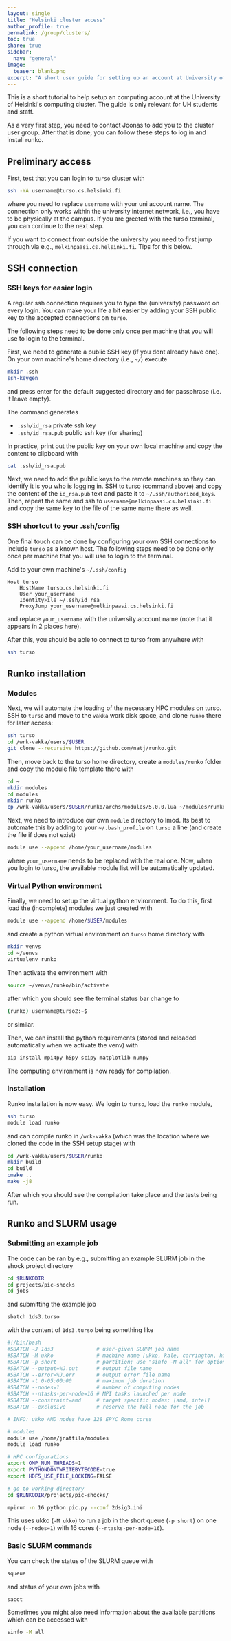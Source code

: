 ```yaml
---
layout: single
title: "Helsinki cluster access"
author_profile: true
permalink: /group/clusters/
toc: true
share: true
sidebar:
  nav: "general"
image:
  teaser: blank.png
excerpt: "A short user guide for setting up an account at University of Helsinki cluster."
---
```



This is a short tutorial to help setup an computing account at the University of Helsinki's computing cluster. The guide is only relevant for UH students and staff.

As a very first step, you need to contact Joonas to add you to the cluster user group. After that is done, you can follow these steps to log in and install runko.

## Preliminary access

First, test that you can login to `turso` cluster with

```bash
ssh -YA username@turso.cs.helsinki.fi
```
where you need to replace `username` with your uni account name. The connection only works within the university internet network, i.e., you have to be physically at the campus. If you are greeted with the turso terminal, you can continue to the next step.

If you want to connect from outside the university you need to first jump through via e.g., `melkinpaasi.cs.helsinki.fi`. Tips for this below.


## SSH connection

### SSH keys for easier login

A regular ssh connection requires you to type the (university) password on every login. You can make your life a bit easier by adding your SSH public key to the accepted connections on `turso`. 

The following steps need to be done only once per machine that you will use to login to the terminal.

First, we need to generate a public SSH key (if you dont already have one). On your own machine's home directory (i.e., `~/`) execute

```bash
mkdir .ssh 
ssh-keygen
```
and press enter for the default suggested directory and for passphrase (i.e. it leave empty).

The command generates 
- `.ssh/id_rsa` private ssh key
- `.ssh/id_rsa.pub` public ssh key (for sharing)

In practice, print out the public key on your own local machine and copy the content to clipboard with

```bash
cat .ssh/id_rsa.pub
```

Next, we need to add the public keys to the remote machines so they can identify it is you who is logging in. SSH to turso (command above) and copy the content of the `id_rsa.pub` text and paste it to `~/.ssh/authorized_keys`. Then, repeat the same and ssh to `username@melkinpaasi.cs.helsinki.fi` and copy the same key to the file of the same name there as well.

### SSH shortcut to your .ssh/config

One final touch can be done by configuring your own SSH connections to include `turso` as a known host. The following steps need to be done only once per machine that you will use to login to the terminal.

Add to your own machine's `~/.ssh/config`
```
Host turso
    HostName turso.cs.helsinki.fi
    User your_username
    IdentityFile ~/.ssh/id_rsa
    ProxyJump your_username@melkinpaasi.cs.helsinki.fi
```
and replace `your_username` with the university account name (note that it appears in 2 places here).

After this, you should be able to connect to turso from anywhere with

```bash
ssh turso
```

## Runko installation

### Modules

Next, we will automate the loading of the necessary HPC modules on turso. SSH to `turso` and move to the `vakka` work disk space, and clone `runko` there for later access:

```bash
ssh turso
cd /wrk-vakka/users/$USER
git clone --recursive https://github.com/natj/runko.git
```

Then, move back to the turso home directory, create a `modules/runko` folder and copy the module file template there with
```bash
cd ~
mkdir modules
cd modules
mkdir runko
cp /wrk-vakka/users/$USER/runko/archs/modules/5.0.0.lua ~/modules/runko/5.0.0.lua 
```

Next, we need to introduce our own `module` directory to lmod. Its best to automate this by adding to your `~/.bash_profile` on `turso` a line (and create the file if does not exist)
```bash
module use --append /home/your_username/modules
```
where `your_username` needs to be replaced with the real one. Now, when you login to turso, the available module list will be automatically updated.


### Virtual Python environment

Finally, we need to setup the virtual python environment. To do this, first load the (incomplete) modules we just created with
```bash
module use --append /home/$USER/modules
```

and create a python virtual environment on `turso` home directory with
```bash
mkdir venvs
cd ~/venvs
virtualenv runko
```

Then activate the environment with
```bash
source ~/venvs/runko/bin/activate
```
after which you should see the terminal status bar change to 
```bash
(runko) username@turso2:~$ 
```

or similar.

Then, we can install the python requirements (stored and reloaded automatically when we activate the venv) with

```bash
pip install mpi4py h5py scipy matplotlib numpy
```

The computing environment is now ready for compilation.

### Installation

Runko installation is now easy. We login to `turso`, load the `runko` module, 
```bash
ssh turso
module load runko
```

and can compile runko in `/wrk-vakka` (which was the location where we cloned the code in the SSH setup stage) with
```bash
cd /wrk-vakka/users/$USER/runko
mkdir build
cd build
cmake ..
make -j8
```
After which you should see the compilation take place and the tests being run.


## Runko and SLURM usage

### Submitting an example job

The code can be ran by e.g., submitting an example SLURM job in the shock project directory

```bash
cd $RUNKODIR
cd projects/pic-shocks
cd jobs
```
and submitting the example job
```bash
sbatch 1ds3.turso
```

with the content of `1ds3.turso` being something like
```bash
#!/bin/bash
#SBATCH -J 1ds3              # user-given SLURM job name
#SBATCH -M ukko              # machine name [ukko, kale, carrington, hile]
#SBATCH -p short             # partition; use "sinfo -M all" for options
#SBATCH --output=%J.out      # output file name
#SBATCH --error=%J.err       # output error file name
#SBATCH -t 0-05:00:00        # maximum job duration
#SBATCH --nodes=1            # number of computing nodes
#SBATCH --ntasks-per-node=16 # MPI tasks launched per node
#SBATCH --constraint=amd     # target specific nodes; [amd, intel]
#SBATCH --exclusive          # reserve the full node for the job

# INFO: ukko AMD nodes have 128 EPYC Rome cores

# modules
module use /home/jnattila/modules
module load runko

# HPC configurations
export OMP_NUM_THREADS=1
export PYTHONDONTWRITEBYTECODE=true
export HDF5_USE_FILE_LOCKING=FALSE

# go to working directory
cd $RUNKODIR/projects/pic-shocks/

mpirun -n 16 python pic.py --conf 2dsig3.ini
```

This uses ukko (`-M ukko`) to run a job in the short queue (`-p short`) on one node (`--nodes=1`) with 16 cores (`--ntasks-per-node=16`).


### Basic SLURM commands

You can check the status of the SLURM queue with
```bash
squeue
```

and status of your own jobs with

```bash
sacct
```

Sometimes you might also need information about the available partitions which can be accessed with
```bash
sinfo -M all
```























